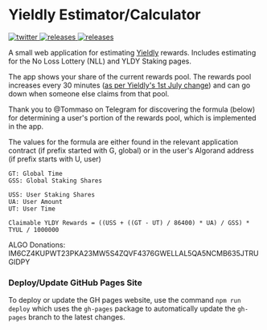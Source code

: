 # Yieldly Estimator/Calculator

<p align="left">
  <a href="https://twitter.com/JoshLmao">
    <img src="https://img.shields.io/badge/twitter-JoshLmao-blue.svg?style=flat-square" alt="twitter"/>
  </a>
   <a href="https://yldy-estimator.joshlmao.com">
    <img src="https://img.shields.io/badge/website-live-green.svg?style=flat-square" alt="releases"/>
  </a>
  <a href="https://algoexplorer.io/address/IM6CZ4KUPWT23PKA23MW5S4ZQVF4376GWELLAL5QA5NCMB635JTRUGIDPY">
    <img src="https://img.shields.io/badge/Donate-ALGO-lightblue.svg?style=flat-square" alt="releases"/>
  </a>
</p>

A small web application for estimating [Yieldly](https://yieldly.finance) rewards. Includes estimating for the No Loss Lottery (NLL) and YLDY Staking pages. 

The app shows your share of the current rewards pool. The rewards pool increases every 30 minutes ([as per Yieldly's 1st July change](https://yieldly.finance/updated-rewards/)) and can go down when someone else claims from that pool. 

Thank you to @Tommaso on Telegram for discovering the formula (below) for determining a user's portion of the rewards pool, which is implemented in the app.

The values for the formula are either found in the relevant application contract (if prefix started with G, global) or in the user's Algorand address (if prefix starts with U, user)

```
GT: Global Time
GSS: Global Staking Shares

USS: User Staking Shares
UA: User Amount
UT: User Time

Claimable YLDY Rewards = ((USS + ((GT - UT) / 86400) * UA) / GSS) * TYUL / 1000000
```

ALGO Donations: IM6CZ4KUPWT23PKA23MW5S4ZQVF4376GWELLAL5QA5NCMB635JTRUGIDPY

### Deploy/Update GitHub Pages Site

To deploy or update the GH pages website, use the command `npm run deploy` which uses the `gh-pages` package to automatically update the `gh-pages` branch to the latest changes.